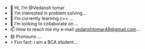 - 👋 Hi, I’m @Vedansh tomar
- 👀 I’m interested in problem solving...
- 🌱 I’m currently learning c++ ...
- 💞️ I’m looking to collaborate on ...
- 📫 How to reach me my e-mail vedanshtomar48@gmail.com...
- 😄 Pronouns ...
- ⚡ Fun fact: i am a BCA student...

<!---
Vedanshto/Vedanshto is a ✨ special ✨ repository because its `README.md` (this file) appears on your GitHub profile.
You can click the Preview link to take a look at your changes.
--->
